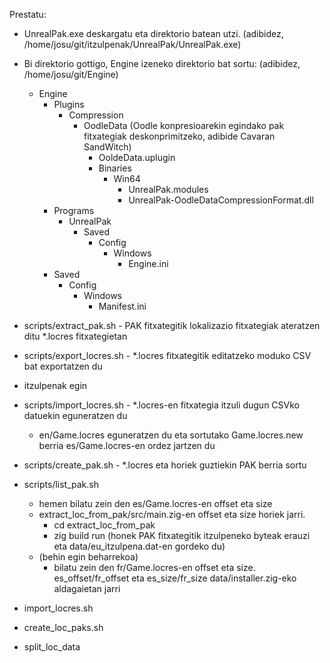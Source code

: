 Prestatu:

* UnrealPak.exe deskargatu eta direktorio batean utzi. (adibidez, /home/josu/git/itzulpenak/UnrealPak/UnrealPak.exe)
* Bi direktorio gottigo, Engine izeneko direktorio bat sortu: (adibidez, /home/josu/git/Engine)
  - Engine
    - Plugins
      - Compression
        - OodleData (Oodle konpresioarekin egindako pak fitxategiak deskonprimitzeko, adibide Cavaran SandWitch)
          - OoldeData.uplugin
          - Binaries
            - Win64
              - UnrealPak.modules
              - UnrealPak-OodleDataCompressionFormat.dll
    - Programs
      - UnrealPak
        - Saved
          - Config
            - Windows
              - Engine.ini
    - Saved
      - Config
        - Windows
          - Manifest.ini

* scripts/extract_pak.sh - PAK fitxategitik lokalizazio fitxategiak ateratzen ditu *.locres fitxategietan
* scripts/export_locres.sh - *.locres fitxategitik editatzeko moduko CSV bat exportatzen du
* itzulpenak egin
* scripts/import_locres.sh - *.locres-en fitxategia itzuli dugun CSVko datuekin eguneratzen du
  * en/Game.locres eguneratzen du eta sortutako Game.locres.new berria es/Game.locres-en ordez jartzen du
* scripts/create_pak.sh - *.locres eta horiek guztiekin PAK berria sortu
* scripts/list_pak.sh
  * hemen bilatu zein den es/Game.locres-en offset eta size
  * extract_loc_from_pak/src/main.zig-en offset eta size horiek jarri.
    * cd extract_loc_from_pak
    * zig build run (honek PAK fitxategitik itzulpeneko byteak erauzi eta data/eu_itzulpena.dat-en gordeko du)
  * (behin egin beharrekoa)
    * bilatu zein den fr/Game.locres-en offset eta size. es_offset/fr_offset eta es_size/fr_size data/installer.zig-eko aldagaietan jarri


* import_locres.sh
* create_loc_paks.sh

* split_loc_data